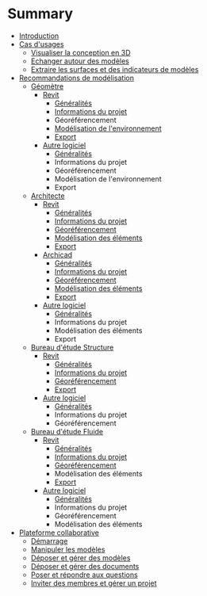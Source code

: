 # Summary

* [Introduction](README.md)
* [Cas d'usages ](/01_CasUsages/README.md#casusages)
  * [Visualiser la conception en 3D](/01_CasUsages/README.md#visualisation3D)
  * [Echanger autour des modèles](/01_CasUsages/README.md#echanger)
  * [Extraire les surfaces et des indicateurs de modèles](/01_CasUsages/README.md#kpi)
* [Recommandations de modélisation](/02_Modelisation/README.md)
  * [Géomètre](/02_Modelisation/01_geometre/README.md)
    * [Revit](/02_Modelisation/01_geometre/README.md#revit )
      * [Généralités](02_Modelisation/00_communs/generalites.md)
      * [Informations du projet](/02_Modelisation/02_communs/info-projet-rvt.md )
      * Géoréférencement 
      * [Modélisation de l'environnement](02_Modelisation/01_geometre/modelisation-rvt.md)
      * [Export](02_Modelisation/00_communs/export-rvt.md)
    * [Autre logiciel](/02_Modelisation/01_geometre/README.md#ifc )
      * [Généralités](02_Modelisation/00_communs/generalites.md)
      * Informations du projet
      * Géoréférencement
      * Modélisation de l'environnement
      * Export
  * [Architecte](/02_Modelisation/02_architecte/README.md)
    * [Revit](/02_Modelisation/02_architecte/README.md#revit )
      * [Généralités](02_Modelisation/00_communs/generalites.md)
      * [Informations du projet](/02_Modelisation/02_communs/info-projet-rvt.md )
      * [Géoréférencement](02_Modelisation/00_communs/georeferencement-rvt.md)
      * [Modélisation des éléments](02_Modelisation/02_architecte/modelisation-rvt.md)
      * [Export](02_Modelisation/00_communs/export-rvt.md)
    * [Archicad](/02_Modelisation/02_architecte/README.md#archicad )
      * [Généralités](02_Modelisation/00_communs/generalites.md)
      * [Informations du projet](02_Modelisation/00_communs/info-projet-archicad.md)
      * [Géoréférencement](02_Modelisation/00_communs/georeferencement-archicad.md)
      * [Modélisation des éléments](02_Modelisation/02_architecte/modelisation-archicad.md)
      * [Export](02_Modelisation/00_communs/export-archicad.md)
    * [Autre logiciel](/02_Modelisation/02_architecte/README.md#ifc)  
      * [Généralités](02_Modelisation/00_communs/generalites.md)
      * Informations du projet
      * Modélisation des éléments
      * Export
  * [Bureau d'étude Structure](/02_Modelisation/03_betStructure/README.md)
    * [Revit](/02_Modelisation/03_betStructure/README.md#revit )
      * [Généralités](02_Modelisation/00_communs/generalites.md)
      * [Informations du projet](/02_Modelisation/02_communs/info-projet-rvt.md )
      * [Géoréférencement](02_Modelisation/00_communs/georeferencement-rvt.md)
      * [Export](02_Modelisation/00_communs/export-rvt.md)
    * [Autre logiciel](/02_Modelisation/03_betStructure/README.md#ifc )
      * [Généralités](02_Modelisation/00_communs/generalites.md)
      * Informations du projet
      * Géoréférencement
  * [Bureau d'étude Fluide](/02_Modelisation/04_betFluide/README.md)
    * [Revit](/02_Modelisation/04_betFluide/README.md#revit )
      * [Généralités](02_Modelisation/00_communs/generalites.md)
      * [Informations du projet](/02_Modelisation/02_communs/info-projet-rvt.md )
      * [Géoréférencement](02_Modelisation/00_communs/georeferencement-rvt.md)
      * Modélisation des éléments
      * [Export](02_Modelisation/00_communs/export-rvt.md)
    * [Autre logiciel](/02_Modelisation/04_betFluide/README.md#ifc )
      * [Généralités](02_Modelisation/00_communs/generalites.md)
      * Informations du projet
      * Géoréférencement
      * Modélisation des éléments
* [Plateforme collaborative](/03_bimsync/README.md)
  * [Démarrage](/03_bimsync/demarrage.md)
  * [Manipuler les modèles](/03_bimsync/manipuler-les-modeles.md)
  * [Déposer et gérer des modèles](/03_bimsync/deposer-et-gerer-des-modeles.md)
  * [Déposer et gérer des documents](/03_bimsync/deposer-et-gerer-des-documents.md)
  * [Poser et répondre aux questions](/03_bimsync/poser-et-repondre-aux-questions.md)
  * [Inviter des membres et gérer un projet](/03_bimsync/inviter-des-membres-et-gerer-un-projet.md)